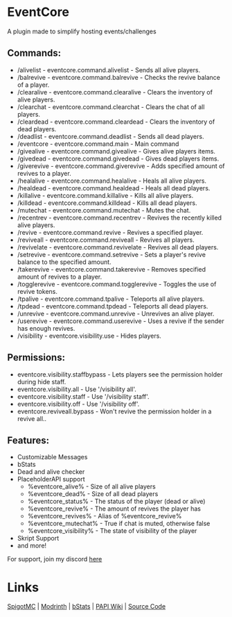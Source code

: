 # EventCore
A plugin made to simplify hosting events/challenges

## Commands:
- /alivelist - eventcore.command.alivelist - Sends all alive players.
- /balrevive - eventcore.command.balrevive - Checks the revive balance of a player.
- /clearalive - eventcore.command.clearalive - Clears the inventory of alive players.
- /clearchat - eventcore.command.clearchat - Clears the chat of all players.
- /cleardead - eventcore.command.cleardead - Clears the inventory of dead players.
- /deadlist - eventcore.command.deadlist - Sends all dead players.
- /eventcore - eventcore.command.main - Main command
- /givealive - eventcore.command.givealive - Gives alive players items.
- /givedead - eventcore.command.givedead - Gives dead players items.
- /giverevive - eventcore.command.giverevive - Adds specified amount of revives to a player.
- /healalive - eventcore.command.healalive - Heals all alive players.
- /healdead - eventcore.command.healdead - Heals all dead players.
- /killalive - eventcore.command.killalive - Kills all alive players.
- /killdead - eventcore.command.killdead - Kills all dead players.
- /mutechat - eventcore.command.mutechat - Mutes the chat.
- /recentrev - eventcore.command.recentrev - Revives the recently killed alive players.
- /revive - eventcore.command.revive - Revives a specified player.
- /reviveall - eventcore.command.reviveall - Revives all players.
- /revivelate - eventcore.command.revivelate - Revives all dead players.
- /setrevive - eventcore.command.setrevive - Sets a player's revive balance to the specified amount.
- /takerevive - eventcore.command.takerevive - Removes specified amount of revives to a player.
- /togglerevive - eventcore.command.togglerevive - Toggles the use of revive tokens.
- /tpalive - eventcore.command.tpalive - Teleports all alive players.
- /tpdead - eventcore.command.tpdead - Teleports all dead players.
- /unrevive - eventcore.command.unrevive - Unrevives an alive player.
- /userevive - eventcore.command.userevive - Uses a revive if the sender has enough revives.
- /visibility - eventcore.visibility.use - Hides players.

## Permissions:
- eventcore.visibility.staffbypass - Lets players see the permission holder during hide staff.
- eventcore.visibility.all - Use '/visibility all'.
- eventcore.visibility.staff - Use '/visibility staff'.
- eventcore.visibility.off - Use '/visibility off'.
- eventcore.reviveall.bypass - Won't revive the permission holder in a revive all..


## Features:
- Customizable Messages
- bStats
- Dead and alive checker
- PlaceholderAPI support
  - %eventcore_alive% - Size of all alive players
  - %eventcore_dead% - Size of all dead players
  - %eventcore_status% - The status of the player (dead or alive)
  - %eventcore_revive% - The amount of revives the player has
  - %eventcore_revives% - Alias of %eventcore_revive%
  - %eventcore_mutechat% - True if chat is muted, otherwise false
  - %eventcore_visibility% - The state of visibility of the player
- Skript Support
- and more!

For support, join my discord [here](https://discord.gg/33g92zJnPC)

# Links
[SpigotMC](https://www.spigotmc.org/resources/eventcore-plugin.113142/) |
[Modrinth](https://modrinth.com/plugin/event) |
[bStats](https://bstats.org/plugin/bukkit/EventCore/19718) |
[PAPI Wiki](https://github.com/PlaceholderAPI/PlaceholderAPI/wiki/Placeholders#eventcore) |
[Source Code](https://github.com/aabssmc/EventCore)
